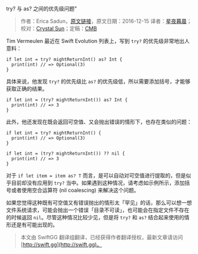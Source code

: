 try? 与 as? 之间的优先级问题"

> 作者：Erica Sadun，[原文链接](http://ericasadun.com/2016/12/15/unexpected-precedence-issues-with-try-and-as/)，原文日期：2016-12-15
> 译者：[星夜暮晨](http://www.jianshu.com/users/ef1058d2d851)；校对：[Crystal Sun](http://www.jianshu.com/users/7a2d2cc38444/latest_articles)；定稿：[CMB](https://github.com/chenmingbiao)
  









Tim Vermeulen 最近在 Swift Evolution 列表上，写到 `try?` 的优先级非常地出人意料：

    
    if let int = try? mightReturnInt() as? Int {
      print(int) // => Optional(3)
    }



具体来说，他发现 `try?` 的优先级比 `as?` 的优先级低，所以需要添加括号，才能够获取正确的结果。

    
    if let int = (try? mightReturnInt()) as? Int {
      print(int) // => 3
    }

此外，他还发现在既会返回可空值、又会抛出错误的情形下，也存在类似的问题：

    
    if let int = try? mightReturnInt() {
      print(int) // => Optional(3)
    }
    
    if let int = (try? mightReturnInt()) ?? nil {
      print(int) // => 3
    }

对于 `if let item = item as? T` 而言，是可以自动对可空值进行提取的，但是似乎目前却没有应用到 `try?` 当中。如果遇到这种情况，请考虑如示例所示，添加括号或者使用空合运算符 (nil coalescing) 来解决这个问题。

如果您觉得这种既有可空值又有错误抛出的情形太「罕见」的话，那么可以想一想文件系统请求，可能会抛出一个错误「目录不可读」，也可能会在指定文件不存在的时候返回 `nil`。尽管这种情况比较少见，但是将 `try?` 和 `as?` 结合起来使用的情形还是有可能出现的。

> 本文由 SwiftGG 翻译组翻译，已经获得作者翻译授权，最新文章请访问 [http://swift.gg](http://swift.gg)。